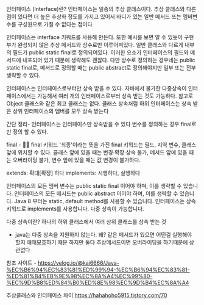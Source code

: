 인터페이스 (Interface)란?
인터페이스는 일종의 추상 클래스이다. 추상 클래스와 다른 점이 있다면 더 높은 추상화 정도를 가지고 있어서 바디가 있는 일반 메서드 또는 멤버변수를 구성원으로 가질 수 없다는 점이다

인터페이스는 interface 키워드를 사용해 만든다. 또한 예시를 보면 알 수 있듯이 구현부가 완성되지 않은 추상 메서드와 상수로만 이루어져있다. 일반 클래스와 다르게 내부의 필드가 public static final로 정의되어있다. 이러한 요소가 인터페이스의 필드와 메서드에 내포되어 있기 때문에 생략해도 괜찮다. 다만 상수로 정의하는 경우네는 public static final로, 메서드로 정의할 때는 public abstract로 정의해야지만 일부 또는 전부 생략할 수 있다.

인터페이스는 인터페이스로부터만 상속 받을 수 있다. 자바에서 불가한 다중상속이 인터페이스에서는 가능해서 여러 개의 인터페이스로부터 상속 받는 것도 가능하다. 참고로 Object 클래스와 같은 최고 클래스는 없다. 클래스 상속처럼 하위 인터페이스는 상속 받은 상위 인터페이스의 멤버를 모두 상속 받는다

간단 정리-
인터페이스는 인터페이스만 상속받을 수 있다
변수를 정의하는 경우 final로만 정의 할 수 있다.



final - 
💁‍♀️ final 키워드
'최종'이라는 뜻을 가진 final 키워드는 필드, 지역 변수, 클래스 앞에 위치할 수 있다. 클래스 앞에 있을 때는 변경∙확장∙상속 불가, 메서드 앞에 있을 때는 오버라이딩 불가, 변수 앞에 있을 때는 값 변경이 불가하다.


extends: 확대[확장] 하다
implements: 시행하다, 실행하다


인터페이스의 모든 멤버 변수는 public static final 이어야 하며, 이를 생략할 수 있습니다.
인터페이스의 모든 메서드는 public abstract 이어야 하며, 이를 생략할 수 있습니다.
Java 8 부터는 static, default method를 사용할 수 있습니다.
인터페이스는 상속 키워드로 implements를 사용합니다.
다중 상속이 가능합니다.

다중 상속이란?
하나의 하위 클래스에서 여러 상위 클래스를 상속 받는 것
- java는 다중 상속을 지원하지 않는다. 왜?
같은 메서드가 있으면 어떤걸 실행해야 할지 애매모호하기 때문
하지만 둘다 추상메서드이면 오버라이딩을 하기때문에 상관없다





참조 사이트 - https://velog.io/@kai6666/Java-%EC%B6%94%EC%83%81%ED%99%94-%EC%B6%94%EC%83%81-%ED%81%B4%EB%9E%98%EC%8A%A4%EC%99%80-%EC%9D%B8%ED%84%B0%ED%8E%98%EC%9D%B4%EC%8A%A4

추상클래스와 인터페이스 차이
https://hahahoho5915.tistory.com/70

